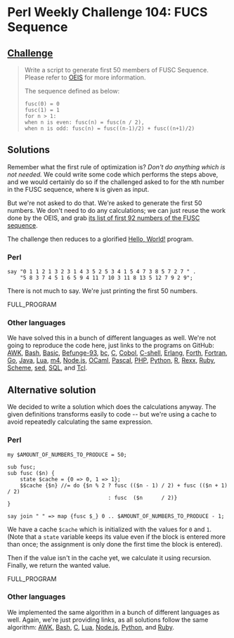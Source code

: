 # Perl Weekly Challenge 104: FUCS Sequence

## [Challenge](https://theweeklychallenge.org/blog/perl-weekly-challenge-104/#TASK1)

> Write a script to generate first 50 members of FUSC Sequence.
> Please refer to [OEIS](http://oeis.org/A002487) for more information.
> 
> The sequence defined as below:
>
>     fusc(0) = 0
>     fusc(1) = 1
>     for n > 1:
>     when n is even: fusc(n) = fusc(n / 2),
>     when n is odd: fusc(n) = fusc((n-1)/2) + fusc((n+1)/2)

## Solutions

Remember what the first rule of optimization is? *Don't do anything
which is not needed.* We could write some code which performs the
steps above, and we would certainly do so if the challenged asked
to for the `N`th number in the FUSC sequence, where `N` is given
as input.

But we're not asked to do that. We're asked to generate the first
50 numbers. We don't need to do any calculations; we can just reuse
the work done by the OEIS, and grab [its list of first 92 numbers
of the FUSC sequence](https://oeis.org/A002487/list).

The challenge then reduces to a glorified [Hello,
World!](https://www.rosettacode.org/wiki/Hello_world/Text) program.

### Perl

~~~~
say "0 1 1 2 1 3 2 3 1 4 3 5 2 5 3 4 1 5 4 7 3 8 5 7 2 7 " .
    "5 8 3 7 4 5 1 6 5 9 4 11 7 10 3 11 8 13 5 12 7 9 2 9";
~~~~

There is not much to say. We're just printing the first 50 numbers.

FULL_PROGRAM

### Other languages
We have solved this in a bunch of different languages as well. We're not going to reproduce the code here, just links to the programs on GitHub:
[AWK](#github), [Bash](#github), [Basic](#github), [Befunge-93](#github),
[bc](#github), [C](#github), [Cobol](#github), [C-shell](#github), 
[Erlang](#github), [Forth](#github), [Fortran](#github), [Go](#github), 
[Java](#github), [Lua](#github), [m4](#github), [Node.js](#github), 
[OCaml](#github), [Pascal](#github), [PHP](#github), [Python](#github), 
[R](#github), [Rexx](#github), [Ruby](#github), [Scheme](#github), 
[sed](#github), [SQL](#github), and [Tcl](#github).

## Alternative solution

We decided to write a solution which does the calculations anyway.
The given definitions transforms easily to code -- but we're using
a cache to avoid repeatedly calculating the same expression.

### Perl

~~~~
my $AMOUNT_OF_NUMBERS_TO_PRODUCE = 50;

sub fusc;
sub fusc ($n) {
    state $cache = {0 => 0, 1 => 1};
    $$cache {$n} //= do {$n % 2 ? fusc (($n - 1) / 2) + fusc (($n + 1) / 2)
                                : fusc  ($n      / 2)}
}

say join " " => map {fusc $_} 0 .. $AMOUNT_OF_NUMBERS_TO_PRODUCE - 1;
~~~~

We have a cache `$cache` which is initialized with the values for
`0` and `1`. (Note that a `state` variable keeps its value even if
the block is entered more than once; the assignment is only done
the first time the block is entered).

Then if the value isn't in the cache yet, we calculate it using
recursion. Finally, we return the wanted value.

FULL_PROGRAM

### Other languages

We implemented the same algorithm in a bunch of different languages
as well. Again, we're just providing links, as all solutions follow
the same algorithm:
[AWK](https://github.com/Abigail/perlweeklychallenge-club/blob/master/challenge-104/abigail/awk/ch-1a.awk),
[Bash](https://github.com/Abigail/perlweeklychallenge-club/blob/master/challenge-104/abigail/bash/ch-1a.sh),
[C](https://github.com/Abigail/perlweeklychallenge-club/blob/master/challenge-104/abigail/c/ch-1a.c),
[Lua](https://github.com/Abigail/perlweeklychallenge-club/blob/master/challenge-104/abigail/lua/ch-1a.lua),
[Node.js](https://github.com/Abigail/perlweeklychallenge-club/blob/master/challenge-104/abigail/node/ch-1a.js),
[Python](https://github.com/Abigail/perlweeklychallenge-club/blob/master/challenge-104/abigail/python/ch-1a.py), and
[Ruby](https://github.com/Abigail/perlweeklychallenge-club/blob/master/challenge-104/abigail/ruby/ch-1a.rb).
